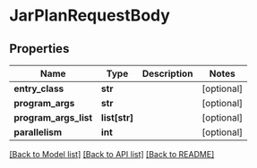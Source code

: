 # JarPlanRequestBody

## Properties
Name | Type | Description | Notes
------------ | ------------- | ------------- | -------------
**entry_class** | **str** |  | [optional] 
**program_args** | **str** |  | [optional] 
**program_args_list** | **list[str]** |  | [optional] 
**parallelism** | **int** |  | [optional] 

[[Back to Model list]](../README.md#documentation-for-models) [[Back to API list]](../README.md#documentation-for-api-endpoints) [[Back to README]](../README.md)


